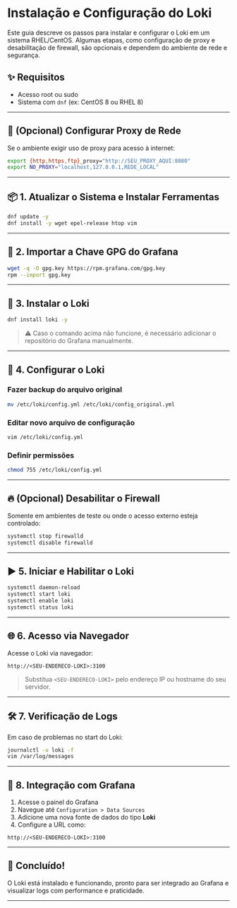 # Instalação e Configuração do Loki

Este guia descreve os passos para instalar e configurar o Loki em um sistema RHEL/CentOS. Algumas etapas, como configuração de proxy e desabilitação de firewall, são opcionais e dependem do ambiente de rede e segurança.

## ✨ Requisitos
- Acesso root ou sudo
- Sistema com `dnf` (ex: CentOS 8 ou RHEL 8)

---

## 🔄 (Opcional) Configurar Proxy de Rede
Se o ambiente exigir uso de proxy para acesso à internet:
```bash
export {http,https,ftp}_proxy="http://SEU_PROXY_AQUI:8080"
export NO_PROXY="localhost,127.0.0.1,REDE_LOCAL"
```

---

## 📦 1. Atualizar o Sistema e Instalar Ferramentas
```bash
dnf update -y
dnf install -y wget epel-release htop vim
```

---

## 📁 2. Importar a Chave GPG do Grafana
```bash
wget -q -O gpg.key https://rpm.grafana.com/gpg.key
rpm --import gpg.key
```

---

## 📂 3. Instalar o Loki
```bash
dnf install loki -y
```
> ⚠️ Caso o comando acima não funcione, é necessário adicionar o repositório do Grafana manualmente.

---

## 📄 4. Configurar o Loki

### Fazer backup do arquivo original
```bash
mv /etc/loki/config.yml /etc/loki/config_original.yml
```

### Editar novo arquivo de configuração
```bash
vim /etc/loki/config.yml
```

### Definir permissões
```bash
chmod 755 /etc/loki/config.yml
```

---

## 🔥 (Opcional) Desabilitar o Firewall
Somente em ambientes de teste ou onde o acesso externo esteja controlado:
```bash
systemctl stop firewalld
systemctl disable firewalld
```

---

## ▶️ 5. Iniciar e Habilitar o Loki
```bash
systemctl daemon-reload
systemctl start loki
systemctl enable loki
systemctl status loki
```

---

## 🌐 6. Acesso via Navegador
Acesse o Loki via navegador:
```
http://<SEU-ENDERECO-LOKI>:3100
```
> Substitua `<SEU-ENDERECO-LOKI>` pelo endereço IP ou hostname do seu servidor.

---

## 🛠️ 7. Verificação de Logs
Em caso de problemas no start do Loki:
```bash
journalctl -u loki -f
vim /var/log/messages
```

---

## 🔹 8. Integração com Grafana
1. Acesse o painel do Grafana
2. Navegue até `Configuration > Data Sources`
3. Adicione uma nova fonte de dados do tipo **Loki**
4. Configure a URL como:
```
http://<SEU-ENDERECO-LOKI>:3100
```

---

## 🚀 Concluído!
O Loki está instalado e funcionando, pronto para ser integrado ao Grafana e visualizar logs com performance e praticidade.

---
